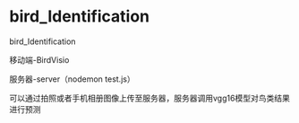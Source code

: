 # bird_Identification
bird_Identification

移动端-BirdVisio

服务器-server（nodemon test.js）

可以通过拍照或者手机相册图像上传至服务器，服务器调用vgg16模型对鸟类结果进行预测
